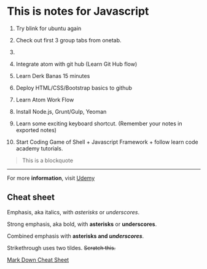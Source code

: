 # This is notes for Javascript
1. Try blink for ubuntu again
2. Check out first 3 group tabs from onetab.
3.

1. Integrate atom with git hub (Learn Git Hub flow)
2. Learn Derk Banas 15 minutes
2. Deploy HTML/CSS/Bootstrap basics to github
3. Learn Atom Work Flow
2. Install Node.js, Grunt/Gulp, Yeoman
3. Learn some exciting keyboard shortcut. (Remember your notes in exported notes)
6. Start Coding Game of Shell + Javascript Framework + follow learn code academy tutorials.

> This is a blockquote

___________________________________

For more **information**, visit [Udemy](http://www.udemy.com "Udemy")

## Cheat sheet
Emphasis, aka italics, with *asterisks* or _underscores_.

Strong emphasis, aka bold, with **asterisks** or __underscores__.

Combined emphasis with **asterisks and _underscores_**.

Strikethrough uses two tildes. ~~Scratch this.~~

[Mark Down Cheat Sheet](https://github.com/adam-p/markdown-here/wiki/Markdown-Cheatsheet)

